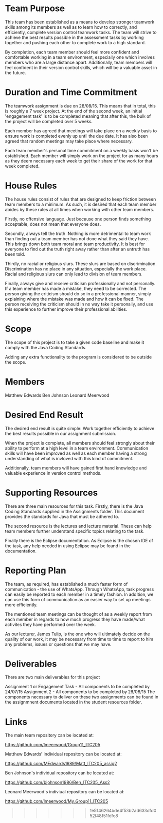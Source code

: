 Team Purpose
=====================================================================================================


This team has been established as a means to develop stronger teamwork skills among its members as well as to learn how to correctly, and efficiently, complete version control teamwork tasks. The team will strive to achieve the best results possible in the assessment tasks by working together and pushing each other to complete work to a high standard.

By completion, each team member should feel more confident and comfortable working in a team environment, especially one which involves members who are a large distance apart. Additionally, team members will feel confident in their version control skills, which will be a valuable asset in the future.



Duration and Time Commitment 
=====================================================================================================


The teamwork assignment is due on 28/08/15. This means that in total, this is roughly a 7 week project. At the end of the second week, an initial 'engagement task' is to be completed meaning that after this, the bulk of the project will be completed over 5 weeks.

Each member has agreed that meetings will take place on a weekly basis to ensure work is completed evenly up until the due date. It has also been agreed that random meetings may take place where necessary.

Each team member's personal time commitment on a weekly basis won't be established. Each member will simply work on the project for as many hours as they deem necessary each week to get their share of the work for that week completed.



House Rules
=====================================================================================================


The house rules consist of rules that are designed to keep friction between team members to a minimum. As such, it is desired that each team member abides by these rules at all times when working with other team members.

Firstly, no offensive language. Just because one person finds something acceptable, does not mean that everyone does. 

Secondly, always tell the truth. Nothing is more detrimental to team work than finding out a team member has not done what they said they have. This brings down both team moral and team productivity. It is best for everyone to find out the truth right away rather than after an untruth has been told.

Thirdly, no racial or religious slurs. These slurs are based on discrimination. Discrimination has no place in any situation, especially the work place. Racial and religious slurs can only lead to division of team members.

Finally, always give and receive criticism professionally and not personally. If a team member has made a mistake, they need to be corrected. The person giving the criticism should do so in a professional manner, simply explaining where the mistake was made and how it can be fixed. The person receiving the criticism should in no way take it personally, and use this experience to further improve their professional abilities.



Scope
=====================================================================================================


The scope of this project is to take a given code baseline and make it comply with the Java Coding Standards. 

Adding any extra functionality to the program is considered to be outside the scope. 



Members
=====================================================================================================


Matthew Edwards
Ben Johnson
Leonard Meerwood


Desired End Result
=====================================================================================================


The desired end result is quite simple: Work together efficiently to achieve the best results possible in our assignment submission.

When the project is complete, all members should feel strongly about their ability to perform at a high level in a team environment. Communication skills will have been improved as well as each member having a strong understanding of what is invloved with this kind of commitment.

Additionally, team members will have gained first hand knowledge and valuable experience in version control methods.



Supporting Resources
=====================================================================================================


There are three main resources for this task. Firstly, there is the Java Coding Standards supplied in the Assignments folder. This document provides the standards for Java that must be adhered to.

The second resource is the lectures and lecture material. These can help team members further understand specific topics relating to the task.

Finally there is the Eclipse documentation. As Eclipse is the chosen IDE of the task, any help needed in using Eclipse may be found in the documentation.



Reporting Plan
=====================================================================================================


The team, as required, has established a much faster form of communication - the use of WhatsApp. Through WhatsApp, task progress can easily be reported to each member in a timely fashion. In addition, we can use this form of communication as an easier way to set up meetings more efficiently.

The mentioned team meetings can be thought of as a weekly report from each member in regards to how much progress they have made/what activites they have performed over the week.

As our lecturer, James Tulip, is the one who will ultimately decide on the quality of our work, it may be necessary from time to time to report to him any problems, issues or questions that we may have.

Deliverables
=====================================================================================================


There are two main deliverables for this project

Assignment 1 or Engagement Task - All components to be completed by 24/07/15
Assignment 2 - All components to be completed by 28/08/15
The components necessary to deliver on these two assignments can be found in the assignmnent documents located in the student resources folder.

Links
=====================================================================================================


The main team repository can be located at: 

https://github.com/lmeerwood/Group11_ITC205


Matthew Edwards' individual repository can be located at:

https://github.com/MEdwards1989/Matt_ITC205_assig2

Ben Johnson's individual repository can be located at: 

https://github.com/bjohnson1986/Ben_ITC205_Ass2

Leonard Meerwood's indiviual repository can be located at:

https://github.com/lmeerwood/My_Group11_ITC205
>>>>>>> 1e5146264bde4f53b2ad633dfd052f48f51fdfc8
